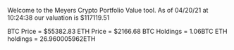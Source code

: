 Welcome to the Meyers Crypto Portfolio Value tool. 
As of 04/20/21 at 10:24:38 our valuation is $117119.51 

BTC Price = $55382.83
 ETH Price = $2166.68
BTC Holdings = 1.06BTC
 ETH holdings = 26.960005962ETH 
